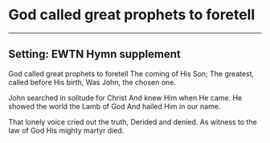 # God called great prophets to foretell

***

## Setting: EWTN Hymn supplement

God called great prophets to foretell
The coming of His Son;
The greatest, called before His birth,
Was John, the chosen one.

John searched in solitude for Christ
And knew Him when He came.
He showed the world the Lamb of God
And hailed Him in our name.

That lonely voice cried out the truth,
Derided and denied.
As witness to the law of God
His mighty martyr died.